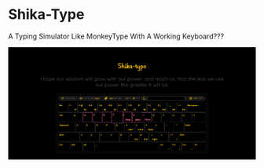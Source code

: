 # Shika-Type
A Typing Simulator Like MonkeyType With A Working Keyboard???

<img src="images/banner.png">
